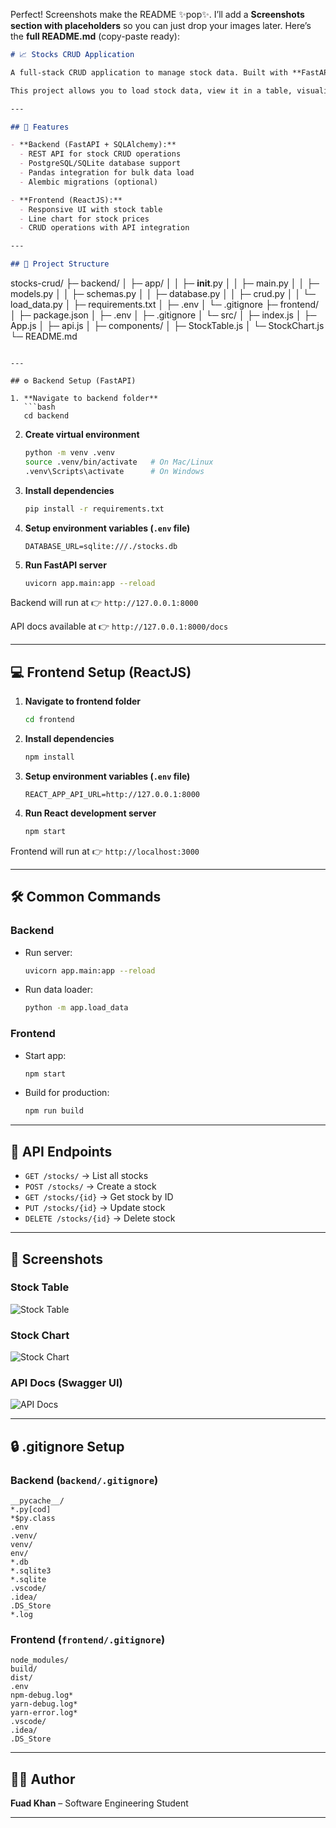 Perfect! Screenshots make the README ✨pop✨. I’ll add a **Screenshots section with placeholders** so you can just drop your images later. Here’s the **full README.md** (copy-paste ready):

```markdown
# 📈 Stocks CRUD Application

A full-stack CRUD application to manage stock data. Built with **FastAPI** + **SQLAlchemy** for the backend and **ReactJS** for the frontend.  

This project allows you to load stock data, view it in a table, visualize it in charts, and perform CRUD operations.

---

## 🚀 Features

- **Backend (FastAPI + SQLAlchemy):**
  - REST API for stock CRUD operations
  - PostgreSQL/SQLite database support
  - Pandas integration for bulk data load
  - Alembic migrations (optional)

- **Frontend (ReactJS):**
  - Responsive UI with stock table
  - Line chart for stock prices
  - CRUD operations with API integration

---

## 📂 Project Structure

```

stocks-crud/
├─ backend/
│  ├─ app/
│  │  ├─ **init**.py
│  │  ├─ main.py
│  │  ├─ models.py
│  │  ├─ schemas.py
│  │  ├─ database.py
│  │  ├─ crud.py
│  │  └─ load\_data.py
│  ├─ requirements.txt
│  ├─ .env
│  └─ .gitignore
├─ frontend/
│  ├─ package.json
│  ├─ .env
│  ├─ .gitignore
│  └─ src/
│     ├─ index.js
│     ├─ App.js
│     ├─ api.js
│     ├─ components/
│        ├─ StockTable.js
│        └─ StockChart.js
└─ README.md

````

---

## ⚙️ Backend Setup (FastAPI)

1. **Navigate to backend folder**
   ```bash
   cd backend
````

2. **Create virtual environment**

   ```bash
   python -m venv .venv
   source .venv/bin/activate   # On Mac/Linux
   .venv\Scripts\activate      # On Windows
   ```

3. **Install dependencies**

   ```bash
   pip install -r requirements.txt
   ```

4. **Setup environment variables (`.env` file)**

   ```
   DATABASE_URL=sqlite:///./stocks.db
   ```

5. **Run FastAPI server**

   ```bash
   uvicorn app.main:app --reload
   ```

Backend will run at 👉 `http://127.0.0.1:8000`

API docs available at 👉 `http://127.0.0.1:8000/docs`

---

## 💻 Frontend Setup (ReactJS)

1. **Navigate to frontend folder**

   ```bash
   cd frontend
   ```

2. **Install dependencies**

   ```bash
   npm install
   ```

3. **Setup environment variables (`.env` file)**

   ```
   REACT_APP_API_URL=http://127.0.0.1:8000
   ```

4. **Run React development server**

   ```bash
   npm start
   ```

Frontend will run at 👉 `http://localhost:3000`

---

## 🛠️ Common Commands

### Backend

* Run server:

  ```bash
  uvicorn app.main:app --reload
  ```
* Run data loader:

  ```bash
  python -m app.load_data
  ```

### Frontend

* Start app:

  ```bash
  npm start
  ```
* Build for production:

  ```bash
  npm run build
  ```

---

## 📝 API Endpoints

* `GET /stocks/` → List all stocks
* `POST /stocks/` → Create a stock
* `GET /stocks/{id}` → Get stock by ID
* `PUT /stocks/{id}` → Update stock
* `DELETE /stocks/{id}` → Delete stock

---

## 📸 Screenshots

### Stock Table

![Stock Table](screenshots/stock-table.png)

### Stock Chart

![Stock Chart](screenshots/stock-chart.png)

### API Docs (Swagger UI)

![API Docs](screenshots/api-docs.png)

---

## 🔒 .gitignore Setup

### Backend (`backend/.gitignore`)

```
__pycache__/
*.py[cod]
*$py.class
.env
.venv/
venv/
env/
*.db
*.sqlite3
*.sqlite
.vscode/
.idea/
.DS_Store
*.log
```

### Frontend (`frontend/.gitignore`)

```
node_modules/
build/
dist/
.env
npm-debug.log*
yarn-debug.log*
yarn-error.log*
.vscode/
.idea/
.DS_Store
```

---

## 👨‍💻 Author

**Fuad Khan** – Software Engineering Student

---

